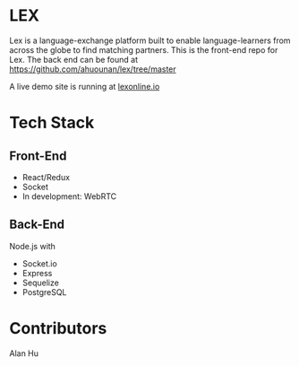 # LEX
Lex is a language-exchange platform built to enable language-learners from across the globe to find matching partners.
This is the front-end repo for Lex. The back end can be found at https://github.com/ahuounan/lex/tree/master

A live demo site is running at [lexonline.io](http://lexonline.io)

# Tech Stack
## Front-End
- React/Redux
- Socket
- In development: WebRTC

## Back-End
Node.js with
- Socket.io
- Express
- Sequelize
- PostgreSQL

# Contributors
Alan Hu
